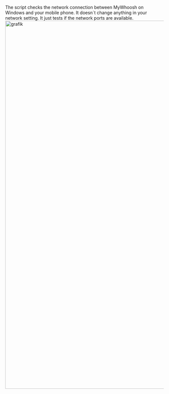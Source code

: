 The script checks the network connection between MyWhoosh on Windows and your mobile phone. It doesn´t change anything in your network setting. It just tests if the network ports are available.
<img width="1423" height="1166" alt="grafik" src="https://github.com/user-attachments/assets/ee5a5b94-a37d-4e30-a853-7e5b7d4bd7ea" />

